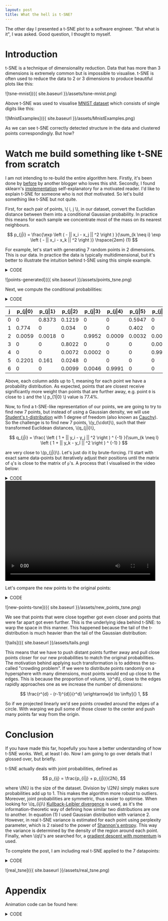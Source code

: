 ```yaml
---
layout: post
title: What the hell is t-SNE?
---
```


The other day I presented a t-SNE plot to a software engineer. "But what is
it", I was asked. Good question, I thought to myself.

# Introduction

t-SNE is a technique of dimensionality reduction. Data that has more than 3
dimensions is extremely common but is impossible to visualise. t-SNE is often
used to reduce the data to 2 or 3 dimensions to produce beautiful plots like
this:

![tsne-mnist]({{ site.baseurl }}/assets/tsne-mnist.png)

Above t-SNE was used to visualise [MNIST dataset] which consists of single
digits like this:

![MnistExamples]({{ site.baseurl }}/assets/MnistExamples.png)

As we can see t-SNE correctly detected structure in the data and clustered
points correspondingly. But how?

# Watch me build something like t-SNE from scratch

I am not intending to re-build the entire algorithm here. Firstly, it's been
done by [before] by another blogger who loves this shit. Secondly, I found
sklearn's [implementation] self-explanatory for a motivated reader. I'd like to
explain t-SNE for someone who is not _that_ motivated. So let's build something
like t-SNE but not quite.

First, for each pair of points, \\( i, j \\), in our dataset, convert the
Euclidian distance between them into a conditional Gaussian probability. In
practice this means for each sample we concentrate most of the mass on its
nearest neighbours.

$$
p_{j|i} = \frac{\exp \left ( - || x_i - x_j || ^2 \right ) }{\sum_{k \neq i} \exp \left ( - || x_i - x_k || ^2 \right )}  \hspace{2em} (1)
$$

For example, let's start with generating 7 random points in 2 dimensions. This
is our data. In practice the data is typically multidimensional, but it's
better to illustrate the intuition behind t-SNE using this simple example.

<details><summary>CODE</summary><p>
{% highlight python %}
import numpy as np
import seaborn as sns

seed = 5
np.random.seed(seed)
points = np.random.uniform(low=-3, high=3, size=(7, 2))

def make_scatter(X, ax=None):
    offset = (X[:, 0].max() - X[:, 0].min()) / 100
    ax = sns.scatterplot(X[:, 0], X[:, 1], ax=ax)
    for i in range(len(X)):
        ax.text(X[i, 0] + offset, X[i, 1], str(i))
    return ax

make_scatter(points)
{% endhighlight %}
</p></details>

![points-generated]({{ site.baseurl }}/assets/points_tsne.png)

Next, we compute the conditional probabilities:

<details><summary>CODE</summary><p>
{% highlight python %}
import pandas as pd
from scipy.spatial.distance import pdist, squareform
MACHINE_EPSILON = np.finfo(np.double).eps

def compute_distances(points, transform=lambda x: np.exp(-x**2)):
    distances = squareform(pdist(points))
    return transform(distances)

def compute_probabilities(points, transform=lambda x: np.exp(-x**2)):
    eye = np.eye(len(points), dtype=bool)
    distances_t = compute_distances(points, transform)
    distances_t[eye] = 0.0
    distances_t /= distances_t.sum(axis=0)
    distances_t[~eye] = np.maximum(distances_t[~eye], MACHINE_EPSILON)
    return distances_t

x1 = np.around(compute_probabilities(points),  decimals=4)
pd.DataFrame(x1,
             columns=[f"p_{{j|{i}}}" for i in range(len(points))],
             index=pd.RangeIndex(len(points), name='j'))
{% endhighlight %}
</p></details>

|   j |   p_{j\|0}|  p_{j\|1} |  p_{j\|2} |  p_{j\|3} |  p_{j\|4} |  p_{j\|5} |  p_{j\|6} |
|-----|-----------|-----------|-----------|-----------|-----------|-----------|-----------|
|   0 |    0      |    0.8373 |    0.1219 |    0      |    0      |    0.5947 |    0      |
|   1 |    0.774  |    0      |    0.034  |    0      |    0      |    0.402  |    0      |
|   2 |    0.0059 |    0.0018 |    0      |    0.9952 |    0.0009 |    0.0032 |    0.0012 |
|   3 |    0      |    0      |    0.8022 |    0      |    0      |    0      |    0.0005 |
|   4 |    0      |    0      |    0.0072 |    0.0002 |    0      |    0      |    0.9983 |
|   5 |    0.2201 |    0.161  |    0.0248 |    0      |    0      |    0      |    0      |
|   6 |    0      |    0      |    0.0099 |    0.0046 |    0.9991 |    0      |    0      |

Above, each column adds up to 1, meaning for each point we have a probability
distribution. As expected, points that are closest receive significantly more
weight than points that are further away, e.g. point `0` is close to `1` and
the \\( p_{1\|0} \\) value is 77.4%.

Now, to find a t-SNE-like representation of our points, we are going to try to
find new 7 points, but instead of using a Gaussian density, we will use
[Student's t-distribution][t] with 1 degree of freedom (also known as
[Cauchy]). So the challenge is to find new 7 points, \\(y_{\cdot}\\), such that
their transformed Euclidean distances, \\(q_{j|i}\\),

$$
q_{j|i} = \frac{ \left ( 1 + || y_i - y_j || ^2 \right ) ^ {-1} }{\sum_{k \neq l} \left ( 1 + || y_k - y_l || ^2 \right ) ^ {-1} }
$$

are very close to \\(p_{j\|i}\\). Let's just do it by brute-forcing. I'll start
with exact same data-points but iteratively adjust their positions until the
matrix of `q`'s is close to the matrix of `p`'s. A process that I visualised in
the video below:

<details><summary>CODE</summary><p>
{% highlight python %}
from scipy.optimize import minimize

def make_loss(target_points, itermediate=None):
    accumulate = itermediate if itermediate is not None else None

    distances_eucledian = compute_probabilities(target_points)

    def loss(points_raveled):
        if accumulate is not None:
            accumulate.append(points_raveled)

        points = np.reshape(points_raveled, (-1, 2))
        distances = compute_probabilities(
                        points, transform=lambda x: 1/(1 + x**2))
        return np.sum((distances - distances_eucledian)**2)
    return loss

accumulate = []
loss = make_loss(points, itermediate=accumulate)
res = minimize(loss, points.ravel(), tol=1e-6)

new_points = np.reshape(res.x, (-1, 2))
{% endhighlight %}
</p></details>

<video width="480" height="320" controls="controls">
  <source src="{{ site.baseurl }}/assets/points_moving.mp4" type="video/mp4">
</video>

Let's compare the new points to the original points:

<details><summary>CODE</summary><p>
{% highlight python %}
import matplotlib.pyplot as plt

fig = plt.figure(figsize=(14, 5))
ax1 = fig.add_subplot(121)
make_scatter(points, ax=ax1)
ax2 = fig.add_subplot(122)
make_scatter(new_points, ax=ax2)
ax1.set_title('original points')
ax2.set_title('new points, minimising |P-Q|')
{% endhighlight %}
</p></details>

![new-points-tsne]({{ site.baseurl }}/assets/new_points_tsne.png)

We see that points that were close together got even closer and points that
were far apart got even further. This is the underlying idea behind t-SNE: to
warp the space in this manner. This happened because the tail of the
t-distribution is much heavier than the tail of the Gaussian distribution:

![tails]({{ site.baseurl }}/assets/tails.png)

This means that we have to push distant points further away and pull close
points closer for our new probabilities to match the original probabilities. The
motivation behind applying such transformation is to address the so-called
"crowding problem". If we were to distribute points randomly on a hypersphere
with many dimensions, most points would end up close to the edges. This is
because the proportion of volume, \\(r^d\\), close to the edges rapidly
approaches one as we increase the number of dimensions:

$$
\frac{r^{d} - (r-1)^{d}}{r^d} \xrightarrow[d \to \infty]{} 1,
$$

So if we projected linearly we'd see points crowded around the edges of a
circle. With warping we pull some of those closer to the center and push many
points far way from the origin.

# Conclusion

If you have made this far, hopefully you have a better understanding of how
t-SNE works. Well, at least I do. Now I am going to go over details that I
glossed over, but briefly.

t-SNE actually deals with joint probabilities, defined as

$$
p_{ij} = \frac{p_{i|j} + p_{j|i}}{2N},
$$

where \\(N\\) is the size of the dataset. Division by \\(2N\\) simply makes sure
probabilities add up to 1. This makes the algorithm more robust to outliers.
Moreover, joint probabilities are symmetric, thus easier to optimise.
When looking for \\(q_{ij}\\) [Kullback-Leibler divergence] is used, as it's
the information-theoretic way of defining how similar two distributions are one
to another. In equation (1) I used Gaussian distribution with variance 2.
However, in real t-SNE variance is estimated for each point using perplexity
parameter, which is 2 raised to the power of [Shannon's entropy][shannon]. This
way the variance is determined by the density of the region around each point.
Finally, when \\(q\\)'s are searched for, a [gradient descent with
momentum][mom] is used.

To complete the post, I am including real t-SNE applied to the 7 datapoints:

<details><summary>CODE</summary><p>
{% highlight python %}
from sklearn.manifold import TSNE

fig = plt.figure(figsize=(14, 5))
ax1 = fig.add_subplot(121)
make_scatter(points, ax=ax1)
ax2 = fig.add_subplot(122)
make_scatter(
    TSNE(perplexity=2,
         method='exact',
         random_state=seed).fit_transform(points), ax=ax2)
ax1.set_title('original points')
ax2.set_title('real t-SNE')
{% endhighlight %}
</p></details>

![real_tsne]({{ site.baseurl }}/assets/real_tsne.png)

# Appendix

Animation code can be found here:

<details><summary>CODE</summary><p>
{% highlight python %}
from matplotlib import animation
from IPython.display import HTML

def find_lims(accumulate):
    x_min = 0
    x_max = 0
    y_min = 0
    y_max = 0

    for frame_points in accumulate:
        reshaped = frame_points.reshape(-1, 2)
        x = reshaped[:, 0]
        y = reshaped[:, 1]
        curr_xmin = x.min()
        curr_xmax = x.max()
        curr_ymin = y.min()
        curr_ymax = y.max()

        if curr_xmin < x_min:
            x_min = curr_xmin

        if curr_xmax > x_max:
            x_max = curr_xmax

        if curr_ymin < y_min:
            y_min = curr_ymin

        if curr_ymax > y_max:
            y_max = curr_ymax

    return (np.array([x_min, x_max]), np.array([y_min, y_max]))

def animate(accumulate, frames=1000):
    step = int(len(accumulate) / frames)

    fig, ax = plt.subplots()
    scatter = ax.scatter([], [])
    lims = find_lims(accumulate)
    ax.set_xlim(lims[0] * 1.05)
    ax.set_ylim(lims[1] * 1.05)


    # initialization function: plot the background of each frame
    def init():
        scatter.set_offsets(np.array([[], []]).T)
        return (scatter,)

    def animate(i):
        j = i * step
        scatter.set_offsets(accumulate[j].reshape(-1, 2))
        return (scatter,)

    anim = animation.FuncAnimation(fig, animate, init_func=init,
                                   frames=frames, interval=10, blit=True)
    return anim

HTML(animate(accumulate).to_html5_video())
{% endhighlight %}
</p></details>

[MNIST dataset]: https://en.wikipedia.org/wiki/MNIST_database
[before]: https://nlml.github.io/in-raw-numpy/in-raw-numpy-t-sne/
[implementation]: https://github.com/scikit-learn/scikit-learn/blob/master/sklearn/manifold/t_sne.py
[t]: https://en.wikipedia.org/wiki/Student%27s_t-distribution
[Cauchy]: https://en.wikipedia.org/wiki/Cauchy_distribution
[Kullback-Leibler divergence]: https://en.wikipedia.org/wiki/Kullback%E2%80%93Leibler_divergence
[shannon]: https://en.wikipedia.org/wiki/Entropy_(information_theory)
[mom]: https://en.wikipedia.org/wiki/Gradient_descent#The_momentum_method
